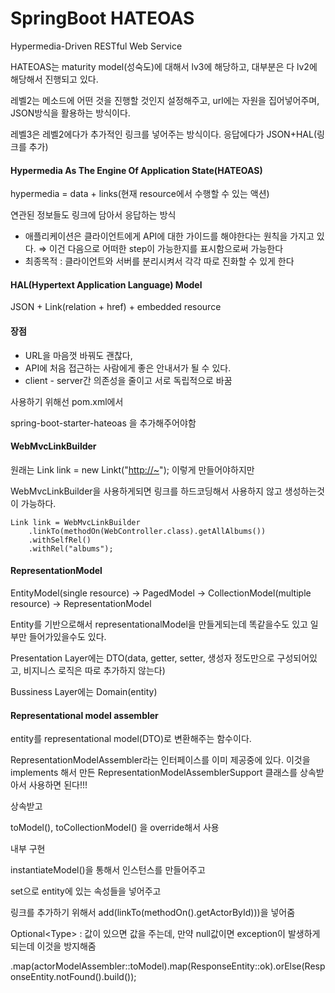 # SpringBoot HATEOAS

Hypermedia-Driven RESTful Web Service

HATEOAS는 maturity model\(성숙도\)에 대해서 lv3에 해당하고, 대부분은 다 lv2에 해당해서 진행되고 있다.

레벨2는 메소드에 어떤 것을 진행할 것인지 설정해주고, url에는 자원을 집어넣어주며, JSON방식을 활용하는 방식이다.

레벨3은 레벨2에다가 추가적인 링크를 넣어주는 방식이다. 응답에다가 JSON+HAL\(링크를 추가\)

#### Hypermedia As The Engine Of Application State\(HATEOAS\)

hypermedia = data + links\(현재 resource에서 수행할 수 있는 액션\)

연관된 정보들도 링크에 담아서 응답하는 방식

* 애플리케이션은 클라이언트에게 API에 대한 가이드를 해야한다는 원칙을 가지고 있다. ⇒ 이건 다음으로 어떠한 step이 가능한지를 표시함으로써 가능한다
* 최종목적 : 클라이언트와 서버를 분리시켜서 각각 따로 진화할 수 있게 한다

#### HAL\(Hypertext Application Language\) Model

JSON + Link\(relation + href\) + embedded resource

#### 장점

* URL을 마음껏 바꿔도 괜찮다,
* API에 처음 접근하는 사람에게 좋은 안내서가 될 수 있다.
* client - server간 의존성을 줄이고 서로 독립적으로 바꿈

사용하기 위해선 pom.xml에서

spring-boot-starter-hateoas 을 추가해주어야함

#### WebMvcLinkBuilder

원래는 Link link = new Linkt\("[http://~](http://~/)"\); 이렇게 만들어야하지만

WebMvcLinkBuilder을 사용하게되면 링크를 하드코딩해서 사용하지 않고 생성하는것이 가능하다.

```text
Link link = WebMvcLinkBuilder
	.linkTo(methodOn(WebController.class).getAllAlbums())
	.withSelfRel()
	.withRel("albums");
```

#### RepresentationModel

EntityModel\(single resource\) → PagedModel → CollectionModel\(multiple resource\) → RepresentationModel

Entity를 기반으로해서 representationalModel을 만들게되는데 똑같을수도 있고 일부만 들어가있을수도 있다.

Presentation Layer에는 DTO\(data, getter, setter, 생성자 정도만으로 구성되어있고, 비지니스 로직은 따로 추가하지 않는다\)

Bussiness Layer에는 Domain\(entity\)

#### Representational model assembler

entity를 representational model\(DTO\)로 변환해주는 함수이다.

RepresentationModelAssembler라는 인터페이스를 이미 제공중에 있다. 이것을 implements 해서 만든 RepresentationModelAssemblerSupport 클래스를 상속받아서 사용하면 된다!!!

상속받고

toModel\(\), toCollectionModel\(\) 을 override해서 사용

내부 구현

instantiateModel\(\)을 통해서 인스턴스를 만들어주고

set으로 entity에 있는 속성들을 넣어주고

링크를 추가하기 위해서 add\(linkTo\(methodOn\(\).getActorById\)\)\)을 넣어줌

Optional&lt;Type&gt; : 값이 있으면 값을 주는데, 만약 null값이면 exception이 발생하게 되는데 이것을 방지해줌

.map\(actorModelAssembler::toModel\).map\(ResponseEntity::ok\).orElse\(ResponseEntity.notFound\(\).build\(\)\);

